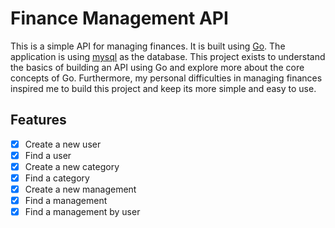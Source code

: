 # Finance Management API
This is a simple API for managing finances. It is built using [Go](https://go.dev/). The application is using [mysql](https://www.mysql.com/) as the database.
This project exists to understand the basics of building an API using Go and explore more about the core concepts of Go. Furthermore, my personal difficulties in managing finances inspired me to build this project and keep its more simple and easy to use.

## Features
- [x] Create a new user
- [x] Find a user
- [x] Create a new category
- [x] Find a category
- [x] Create a new management
- [x] Find a management
- [x] Find a management by user